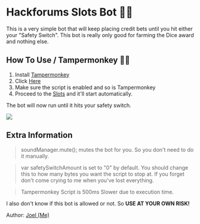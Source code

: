 # Hackforums Slots Bot 🤖🎲
This is a very simple bot that will keep placing credit bets until you hit either your "Safety Switch". This bot is really only good for farming the Dice award and nothing else.


## How To Use / Tampermonkey 🤖🐵
1) Install <a href="https://www.tampermonkey.net/">Tampermonkey</a>
2) Click <a href="https://openuserjs.org/install/Joel/Hackforums_Slot_Bot.user.js">Here</a>
3) Make sure the script is enabled and so is Tampermonkey
4) Proceed to the <a href="https://hackforums.net/slots.php">Slots</a> and it'll start automatically.

The bot will now run until it hits your safety switch. 

<img src="https://i.gyazo.com/f054f52ed56c48860b89c276ee7627e4.png">

## Extra Information
> soundManager.mute(); mutes the bot for you. So you don't need to do it manually.

> var safetySwitchAmount is set to "0" by default. You should change this to how many bytes you want the script to stop at. If you forget don't come crying to me when you've lost everything.

> Tampermonkey Script is 500ms Slower due to execution time.

I also don't know if this bot is allowed or not. So <b>USE AT YOUR OWN RISK!</b>

Author: <a href="https://hackforums.net/member.php?action=profile&uid=3790579" target="_blank">Joel (Me)</a>
